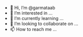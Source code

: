 - 👋 Hi, I’m @garmataab
- 👀 I’m interested in ...
- 🌱 I’m currently learning ...
- 💞️ I’m looking to collaborate on ...
- 📫 How to reach me ...

<!---
garmataab/garmataab is a ✨ special ✨ repository because its `README.md` (this file) appears on your GitHub profile.
You can click the Preview link to take a look at your changes.
--->
